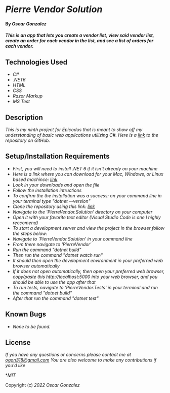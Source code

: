 # _Pierre Vendor Solution_

#### By _**Oscar Gonzalez**_

#### _This is an app that lets you create a vendor list, view said vendor list, create an order for each vendor in the list, and see a list of orders for each vendor._

## Technologies Used

* _C#_
* _.NET6_
* _HTML_
* _CSS_
* _Razor Markup_
* _MS Test_



## Description

_This is my ninth project for Epicodus that is meant to show off my understanding of basic web applications utilizing C#. Here is a [link](https://github.com/OLGON92/PierreVendor.Solution) to the repository on GitHub._

## Setup/Installation Requirements
* _First, you will need to install .NET 6 if it isn't already on your machine_
* _Here is a link where you can download for your Mac, Windows, or Linux based machince: [link](https://dotnet.microsoft.com/en-us/download/dotnet/6.0)_
* _Look in your downloads and open the file_
* _Follow the installation intructions_
* _To confirm the the installation was a success: on your command line in your terminal type "dotnet --version"_
* _Clone the repository using this link: [link](https://github.com/OLGON92/PierreVendor.Solution)_
* _Navigate to the 'PierreVendor.Solution' directory on your computer_
* _Open it with your favorite text editor (Visual Studio Code is one I highly reccomend)_
* _To start a development server and view the project in the browser follow the steps below:_
* _Navigate to 'PierreVendor.Solution' in your command line_
* _From there navigate to 'PierreVendor'_
* _Run the command "dotnet build"_
* _Then run the command "dotnet watch run"_
* _It should then open the development environment in your preferred web browser automatically_
* _If it does not open automatically, then open your preferred web browser, copy/paste this http://localhost:5000 into your web browser, and you should be able to use the app after that_
* _To run tests, navigate to 'PierreVendor.Tests' in your terminal and run the command "dotnet build"_
* _After that run the command "dotnet test"_


## Known Bugs

* _None to be found._


## License

_If you have any questions or concerns please contact me at ogon318@gmail.com
You are also welcome to make any contributions if you'd like_

*_MIT_

Copyright (c) _2022_ _Oscar Gonzalez_